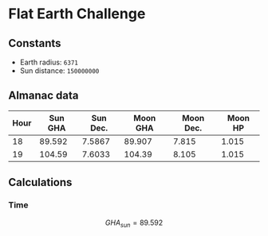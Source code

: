 # Flat Earth Challenge

## Constants

- Earth radius: `6371`
- Sun distance: `150000000`

## Almanac data

| Hour | Sun GHA | Sun Dec. | Moon GHA | Moon Dec. | Moon HP |
| - | - | - | - | - | - |
| 18 | 89.592 | 7.5867 | 89.907 | 7.815 | 1.015 |
| 19 | 104.59 | 7.6033 | 104.39 | 8.105 | 1.015 |

## Calculations

### Time
$$
GHA_{sun} = 89.592
$$
